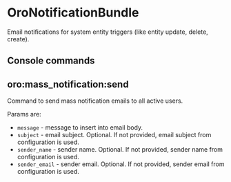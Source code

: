 OroNotificationBundle
=====================

Email notifications for system entity triggers (like entity update, delete, create).


Console commands
-------------

oro:mass_notification:send
-------------

Command to send mass notification emails to all active users.

Params are:

- `message` - message to insert into email body.
- `subject` - email subject. Optional. If not provided, email subject from configuration is used.
- `sender_name` - sender name. Optional. If not provided, sender name from configuration is used.
- `sender_email` - sender email. Optional. If not provided, sender email from configuration is used.
